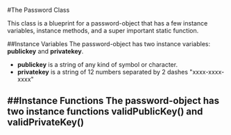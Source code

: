 #The Password Class

This class is a blueprint for a password-object that has a few instance variables, instance methods, and a super important static function.

##Instance Variables
The password-object has two instance variables: **publickey** and **privatekey**.
  -  **publickey** is a string of any kind of symbol or character.
  -  **privatekey** is a string of 12 numbers separated by 2 dashes "xxxx-xxxx-xxxx"

##Instance Functions
The password-object has two instance functions **validPublicKey()** and **validPrivateKey()**
  -  
